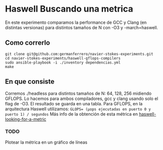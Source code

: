 # Haswell Buscando una metrica
En este experimento comparamos la performance de GCC y Clang (en distintas versionas) para distintos tamaños de N con -O3 y -march=haswell.

## Como correrlo
```
git clone git@github.com:germanferrero/navier-stokes-experiments.git
cd navier-stokes-experiments/haswell-gflops-compilers
sudo ansible-playbook -i ./inventory dependencias.yml
make
```

## En que consiste

Corremos ./headless para distintos tamaños de N: 64, 128, 256 midiendo GFLOPS. Lo hacemos para ambos compiladores, gcc y clang usando solo el flag de -O3. El resultado se guarda en una tabla.
Para GFLOPS, en la arquitectura Haswell utilizamos:
`GLOPS= (µops ejecutadas en puerto 0 y puerto 1) / segundos`
Más info de la obtención de esta métrica en [haswell-looking-for-a-metric](../haswell-looking-for-a-metric)

### TODO
Plotear la métrica en un gráfico de líneas
